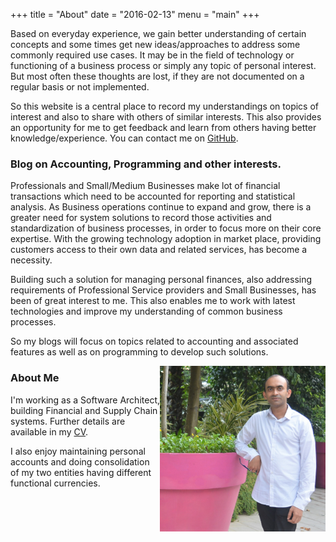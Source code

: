 +++
title = "About"
date = "2016-02-13"
menu = "main"
+++

Based on everyday experience, we gain better understanding of certain concepts and some times get new ideas/approaches to address some commonly required use cases. It may be in the field of technology or functioning of a business process or simply any topic of personal interest. But most often these thoughts are lost, if they are not documented on a regular basis or not implemented.

So this website is a central place to record my understandings on topics of interest and also to share with others of similar interests. This also provides an opportunity for me to get feedback and learn from others having better knowledge/experience. You can contact me on [GitHub](https://github.com/prashantbhat/prashantbhat.github.io/issues/new).

### Blog on Accounting, Programming and other interests.

Professionals and Small/Medium Businesses make lot of financial transactions which need to be accounted for reporting and statistical analysis. As Business operations continue to expand and grow, there is a greater need for system solutions to record those activities and standardization of business processes, in order to focus more on their core expertise. With the growing technology adoption in market place, providing customers access to their own data and related services, has become a necessity.

Building such a solution for managing personal finances, also addressing requirements of Professional Service providers and Small Businesses, has been of great interest to me. This also enables me to work with latest technologies and improve my understanding of common business processes.

So my blogs will focus on topics related to accounting and associated features as well as on programming to develop such solutions.

<img src="/images/profile.png" width="265" height="265" align="right">

### About Me

I'm working as a Software Architect, building Financial and Supply Chain systems. Further details are available in my [CV](/cv).

I also enjoy maintaining personal accounts and doing consolidation of my two entities having different functional currencies.
